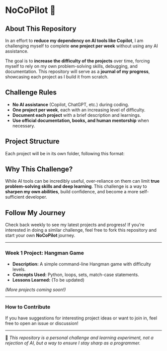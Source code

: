 # NoCoPilot 🚀

## About This Repository

In an effort to **reduce my dependency on AI tools like Copilot**, I am challenging myself to complete **one project per week** without using any AI assistance. 

The goal is to **increase the difficulty of the projects** over time, forcing myself to rely on my own problem-solving skills, debugging, and documentation. This repository will serve as a **journal of my progress**, showcasing each project as I build it from scratch.

## Challenge Rules
- **No AI assistance** (Copilot, ChatGPT, etc.) during coding.
- **One project per week**, each with an increasing level of difficulty.
- **Document each project** with a brief description and learnings.
- **Use official documentation, books, and human mentorship** when necessary.

## Project Structure
Each project will be in its own folder, following this format:


## Why This Challenge?
While AI tools can be incredibly useful, over-reliance on them can limit **true problem-solving skills and deep learning**. This challenge is a way to **sharpen my own abilities**, build confidence, and become a more self-sufficient developer.

## Follow My Journey
Check back weekly to see my latest projects and progress! If you're interested in doing a similar challenge, feel free to fork this repository and start your own **NoCoPilot** journey.

---

### Week 1 Project: Hangman Game
- **Description:** A simple command-line Hangman game with difficulty levels.
- **Concepts Used:** Python, loops, sets, match-case statements.
- **Lessons Learned:** (To be updated)

*(More projects coming soon!)*

---

### How to Contribute
If you have suggestions for interesting project ideas or want to join in, feel free to open an issue or discussion!

---

📌 *This repository is a personal challenge and learning experiment, not a rejection of AI, but a way to ensure I stay sharp as a programmer.* 
